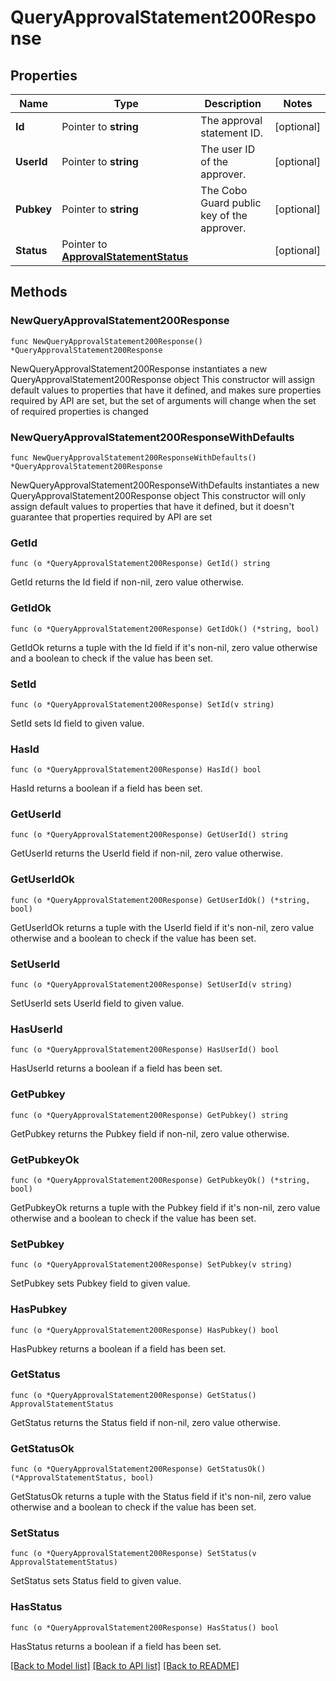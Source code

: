 # QueryApprovalStatement200Response

## Properties

Name | Type | Description | Notes
------------ | ------------- | ------------- | -------------
**Id** | Pointer to **string** | The approval statement ID. | [optional] 
**UserId** | Pointer to **string** | The user ID of the approver. | [optional] 
**Pubkey** | Pointer to **string** | The Cobo Guard public key of the approver. | [optional] 
**Status** | Pointer to [**ApprovalStatementStatus**](ApprovalStatementStatus.md) |  | [optional] 

## Methods

### NewQueryApprovalStatement200Response

`func NewQueryApprovalStatement200Response() *QueryApprovalStatement200Response`

NewQueryApprovalStatement200Response instantiates a new QueryApprovalStatement200Response object
This constructor will assign default values to properties that have it defined,
and makes sure properties required by API are set, but the set of arguments
will change when the set of required properties is changed

### NewQueryApprovalStatement200ResponseWithDefaults

`func NewQueryApprovalStatement200ResponseWithDefaults() *QueryApprovalStatement200Response`

NewQueryApprovalStatement200ResponseWithDefaults instantiates a new QueryApprovalStatement200Response object
This constructor will only assign default values to properties that have it defined,
but it doesn't guarantee that properties required by API are set

### GetId

`func (o *QueryApprovalStatement200Response) GetId() string`

GetId returns the Id field if non-nil, zero value otherwise.

### GetIdOk

`func (o *QueryApprovalStatement200Response) GetIdOk() (*string, bool)`

GetIdOk returns a tuple with the Id field if it's non-nil, zero value otherwise
and a boolean to check if the value has been set.

### SetId

`func (o *QueryApprovalStatement200Response) SetId(v string)`

SetId sets Id field to given value.

### HasId

`func (o *QueryApprovalStatement200Response) HasId() bool`

HasId returns a boolean if a field has been set.

### GetUserId

`func (o *QueryApprovalStatement200Response) GetUserId() string`

GetUserId returns the UserId field if non-nil, zero value otherwise.

### GetUserIdOk

`func (o *QueryApprovalStatement200Response) GetUserIdOk() (*string, bool)`

GetUserIdOk returns a tuple with the UserId field if it's non-nil, zero value otherwise
and a boolean to check if the value has been set.

### SetUserId

`func (o *QueryApprovalStatement200Response) SetUserId(v string)`

SetUserId sets UserId field to given value.

### HasUserId

`func (o *QueryApprovalStatement200Response) HasUserId() bool`

HasUserId returns a boolean if a field has been set.

### GetPubkey

`func (o *QueryApprovalStatement200Response) GetPubkey() string`

GetPubkey returns the Pubkey field if non-nil, zero value otherwise.

### GetPubkeyOk

`func (o *QueryApprovalStatement200Response) GetPubkeyOk() (*string, bool)`

GetPubkeyOk returns a tuple with the Pubkey field if it's non-nil, zero value otherwise
and a boolean to check if the value has been set.

### SetPubkey

`func (o *QueryApprovalStatement200Response) SetPubkey(v string)`

SetPubkey sets Pubkey field to given value.

### HasPubkey

`func (o *QueryApprovalStatement200Response) HasPubkey() bool`

HasPubkey returns a boolean if a field has been set.

### GetStatus

`func (o *QueryApprovalStatement200Response) GetStatus() ApprovalStatementStatus`

GetStatus returns the Status field if non-nil, zero value otherwise.

### GetStatusOk

`func (o *QueryApprovalStatement200Response) GetStatusOk() (*ApprovalStatementStatus, bool)`

GetStatusOk returns a tuple with the Status field if it's non-nil, zero value otherwise
and a boolean to check if the value has been set.

### SetStatus

`func (o *QueryApprovalStatement200Response) SetStatus(v ApprovalStatementStatus)`

SetStatus sets Status field to given value.

### HasStatus

`func (o *QueryApprovalStatement200Response) HasStatus() bool`

HasStatus returns a boolean if a field has been set.


[[Back to Model list]](../README.md#documentation-for-models) [[Back to API list]](../README.md#documentation-for-api-endpoints) [[Back to README]](../README.md)


